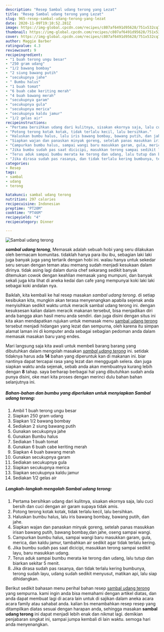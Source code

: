 ```yaml
---
description: "Resep Sambal udang terong yang Lezat"
title: "Resep Sambal udang terong yang Lezat"
slug: 965-resep-sambal-udang-terong-yang-lezat
date: 2020-11-09T19:10:52.281Z
image: https://img-global.cpcdn.com/recipes/c807af6491d95628/751x532cq70/sambal-udang-terong-foto-resep-utama.jpg
thumbnail: https://img-global.cpcdn.com/recipes/c807af6491d95628/751x532cq70/sambal-udang-terong-foto-resep-utama.jpg
cover: https://img-global.cpcdn.com/recipes/c807af6491d95628/751x532cq70/sambal-udang-terong-foto-resep-utama.jpg
author: Maggie Barber
ratingvalue: 4.3
reviewcount: 9
recipeingredient:
- "1 buah terong ungu besar"
- "250 gram udang"
- "1/2 bawang bombay"
- "2 siung bawang putih"
- "secukupnya jahe"
- " Bumbu halus"
- "1 buah tomat"
- "6 buah cabe keriting merah"
- "4 buah bawang merah"
- "secukupnya garam"
- "secukupnya gula"
- "secukupnya merica"
- "secukupnya kaldu jamur"
- "1/2 gelas air"
recipeinstructions:
- "Pertama bersihkan udang dari kulitnya, sisakan ekornya saja, lalu cuci bersih dan cuci dengan air garam supaya tidak amis."
- "Potong terong kotak kotak, tidak terlalu kecil, lalu bersihkan."
- "Haluskan bumbu halus, lalu iris bawang bombay, bawang putih, dan jahe."
- "Siapkan wajan dan panaskan minyak goreng, setelah panas masukkan irisan bawang putih, bawang bombay,dan jahe, oseng sampai wangi."
- "Campurkan bumbu halus, sampai wangi baru masukkan garam, gula, merica, dan kaldu jamur, tambahkan air sedikit agar tidak terlalu kering."
- "Jika bumbu sudah pas saat dicicipi, masukkan terong sampai sedikit layu, baru masukkan udang."
- "Terus aduk sampai bumbu merata ke terong dan udang, lalu tutup dan biarkan sekitar 5 menit."
- "Jika dirasa sudah pas rasanya, dan tidak terlalu kering bumbunya, terong sudah layu, udang sudah sedikit menyusut, matikan api, lalu siap dihidangkan."
categories:
- Resep
tags:
- sambal
- udang
- terong

katakunci: sambal udang terong 
nutrition: 297 calories
recipecuisine: Indonesian
preptime: "PT20M"
cooktime: "PT46M"
recipeyield: "4"
recipecategory: Dinner

---
```



![Sambal udang terong](https://img-global.cpcdn.com/recipes/c807af6491d95628/751x532cq70/sambal-udang-terong-foto-resep-utama.jpg)

<b><i>sambal udang terong</i></b>, Memasak adalah sebuah hobi yang seru dilakukan oleh bermacam komunitas. tidaklah hanya para ibu ibu, sebagian laki laki juga banyak juga yang tertarik dengan hobi ini. walau hanya untuk sekedar seru seruan dengan teman atau memang sudah menjadi kesukaan dalam dirinya. tidak asing lagi dalam dunia chef sekarang sedikit banyak ditemukan cowok dengan keahlian memasak yang mumpuni, dan banyak sekali juga kita lihat di aneka kedai dan cafe yang mempunyai koki laki laki sebagai koki andalan nya.



Baiklah, kita kembali ke hal resep masakan <i>sambal udang terong</i>. di setiap kesibukan kita, mungkin akan terasa menyenangkan apabila sejenak anda menyisihkan sedikit waktu untuk meracik sambal udang terong ini. dengan kesuksesan kalian dalam meracik makanan tersebut, bisa menjadikan diri anda bangga akan hasil menu anda sendiri. dan juga disini dengan situs ini kita akan mendapatkan rujukan untuk memasak menu <u>sambal udang terong</u> tersebut menjadi hidangan yang lezat dan sempurna, oleh karena itu simpan alamat laman ini di komputer anda sebagai sebagian pedoman anda dalam memasak masakan baru yang endes.


Mari langsung saja kita awali untuk membeli barang barang yang dibutuhkan dalam mengolah masakan <u><i>sambal udang terong</i></u> ini. setidak tidaknya harus ada <b>14</b> bahan yang diperuntuk kan di makanan ini. biar nantinya dapat tercapai rasa yang lezat dan menggugah selera. dan juga siapkan waktu anda sejenak, sebab anda akan membuatnya kurang lebih dengan <b>8</b> tahap. saya berharap berbagai hal yang dibutuhkan sudah anda punya disini, oke mari kita proses dengan merinci dulu bahan bahan selanjutnya ini.

<!--inarticleads1-->

##### Bahan-bahan dan bumbu yang diperlukan untuk menyiapkan Sambal udang terong:

1. Ambil 1 buah terong ungu besar
1. Siapkan 250 gram udang
1. Siapkan 1/2 bawang bombay
1. Sediakan 2 siung bawang putih
1. Gunakan secukupnya jahe
1. Gunakan  Bumbu halus
1. Sediakan 1 buah tomat
1. Gunakan 6 buah cabe keriting merah
1. Siapkan 4 buah bawang merah
1. Gunakan secukupnya garam
1. Sediakan secukupnya gula
1. Siapkan secukupnya merica
1. Siapkan secukupnya kaldu jamur
1. Sediakan 1/2 gelas air




<!--inarticleads2-->

##### Langkah-langkah mengolah Sambal udang terong:

1. Pertama bersihkan udang dari kulitnya, sisakan ekornya saja, lalu cuci bersih dan cuci dengan air garam supaya tidak amis.
1. Potong terong kotak kotak, tidak terlalu kecil, lalu bersihkan.
1. Haluskan bumbu halus, lalu iris bawang bombay, bawang putih, dan jahe.
1. Siapkan wajan dan panaskan minyak goreng, setelah panas masukkan irisan bawang putih, bawang bombay,dan jahe, oseng sampai wangi.
1. Campurkan bumbu halus, sampai wangi baru masukkan garam, gula, merica, dan kaldu jamur, tambahkan air sedikit agar tidak terlalu kering.
1. Jika bumbu sudah pas saat dicicipi, masukkan terong sampai sedikit layu, baru masukkan udang.
1. Terus aduk sampai bumbu merata ke terong dan udang, lalu tutup dan biarkan sekitar 5 menit.
1. Jika dirasa sudah pas rasanya, dan tidak terlalu kering bumbunya, terong sudah layu, udang sudah sedikit menyusut, matikan api, lalu siap dihidangkan.




Berikut sedikit bahasan menu perihal bahan resep <u>sambal udang terong</u> yang sempurna. kami ingin anda bisa memahami dengan artikel diatas, dan anda dapat membuat lagi di acara lain untuk di sajikan dalam aneka acara acara family atau sahabat anda. kalian bs menambahkan resep resep yang ditampilkan diatas sesuai dengan harapan anda, sehingga masakan <b>sambal udang terong</b> ini dapat menjadi lebih enak dan nikmat lagi. demikian penjabaran singkat ini, sampai jumpa kembali di lain waktu. semoga hari anda menyenangkan.
